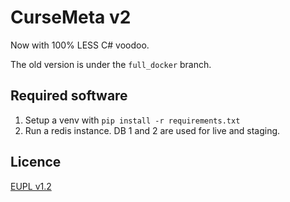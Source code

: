# CurseMeta v2

Now with 100% LESS C# voodoo.

The old version is under the `full_docker` branch.

## Required software

1. Setup a venv with `pip install -r requirements.txt`
2. Run a redis instance. DB 1 and 2 are used for live and staging.

## Licence

[EUPL v1.2](LICENCE.txt)
